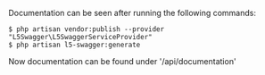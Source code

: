 Documentation can be seen after running the following commands:
```
$ php artisan vendor:publish --provider "L5Swagger\L5SwaggerServiceProvider"
$ php artisan l5-swagger:generate
```


Now documentation can be found under '/api/documentation'
